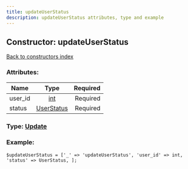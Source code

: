 ```yaml
---
title: updateUserStatus
description: updateUserStatus attributes, type and example
---
```

## Constructor: updateUserStatus  
[Back to constructors index](index.md)



### Attributes:

| Name     |    Type       | Required |
|----------|:-------------:|---------:|
|user\_id|[int](../types/int.md) | Required|
|status|[UserStatus](../types/UserStatus.md) | Required|



### Type: [Update](../types/Update.md)


### Example:

```
$updateUserStatus = ['_' => 'updateUserStatus', 'user_id' => int, 'status' => UserStatus, ];
```